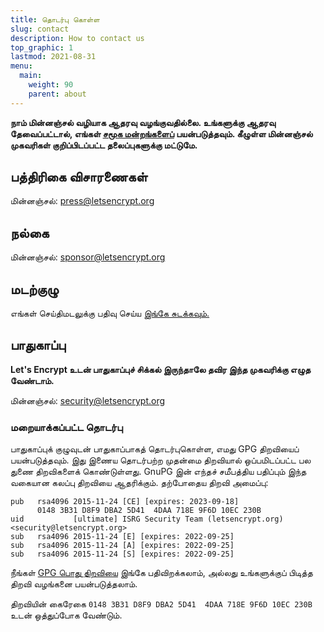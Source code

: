 ```yaml
---
title: தொடர்பு கொள்ள
slug: contact
description: How to contact us
top_graphic: 1
lastmod: 2021-08-31
menu:
  main:
    weight: 90
    parent: about
---
```


**நாம் மின்னஞ்சல் வழியாக ஆதரவு வழங்குவதில்லை. உங்களுக்கு ஆதரவு தேவைப்பட்டால், எங்கள் [சமூக மன்றங்களைப்](https://community.letsencrypt.org) பயன்படுத்தவும். கீழுள்ள மின்னஞ்சல் முகவரிகள் குறிப்பிடப்பட்ட தலைப்புகளுக்கு மட்டுமே.**

## பத்திரிகை விசாரணைகள்

மின்னஞ்சல்: [press@letsencrypt.org](mailto:press@letsencrypt.org)

## நல்கை

மின்னஞ்சல்: [sponsor@letsencrypt.org](mailto:sponsor@letsencrypt.org)

## மடற்குழு

எங்கள் செய்திமடலுக்கு பதிவு செய்ய [இங்கே சுடக்கவும்.](https://mailchi.mp/letsencrypt.org/fjp6ha1gad)

## பாதுகாப்பு

**Let's Encrypt உடன் பாதுகாப்புச் சிக்கல் இருந்தாலே தவிர இந்த முகவரிக்கு எழுத வேண்டாம்.**

மின்னஞ்சல்: [security@letsencrypt.org](mailto:security@letsencrypt.org)

### மறையாக்கப்பட்ட தொடர்பு

பாதுகாப்புக் குழுவுடன் பாதுகாப்பாகத் தொடர்புகொள்ள, எமது GPG திறவியைப் பயன்படுத்தவும். இது இணைய தொடர்பற்ற முதன்மை திறவியால் ஒப்பமிடப்பட்ட பல துணை திறவிகளைக் கொண்டுள்ளது. GnuPG இன் எந்தச் சமீபத்திய பதிப்பும் இந்த வகையான கலப்பு திறவியை ஆதரிக்கும். தற்போதைய திறவி அமைப்பு:

```
pub   rsa4096 2015-11-24 [CE] [expires: 2023-09-18]
      0148 3B31 D8F9 DBA2 5D41  4DAA 718E 9F6D 10EC 230B
uid           [ultimate] ISRG Security Team (letsencrypt.org) <security@letsencrypt.org>
sub   rsa4096 2015-11-24 [E] [expires: 2022-09-25]
sub   rsa4096 2015-11-24 [A] [expires: 2022-09-25]
sub   rsa4096 2015-11-24 [S] [expires: 2022-09-25]
```

நீங்கள் [GPG பொது திறவியை](/security_letsencrypt.org-publickey.asc) இங்கே பதிவிறக்கலாம், அல்லது உங்களுக்குப் பிடித்த திறவி வழங்கனை பயன்படுத்தலாம்.

திறவியின் கைரேகை `0148 3B31 D8F9 DBA2 5D41  4DAA 718E 9F6D 10EC 230B` உடன் ஒத்துப்போக வேண்டும்.
